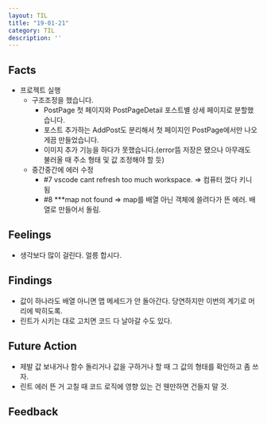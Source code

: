 ```yaml
---
layout: TIL
title: "19-01-21"
category: TIL
description: ''
---
```


## Facts

- 프로젝트 실행
  - 구조조정을 했습니다.
    - PostPage 첫 페이지와 PostPageDetail 포스트별 상세 페이지로 분할했습니다.
    - 포스트 추가하는 AddPost도 분리해서 첫 페이지인 PostPage에서만 나오게끔 만들었습니다.
    - 이미지 추가 기능을 하다가 못했습니다.(error뜸 저장은 됐으나 아무래도 불러올 때 주소 형태 및 값 조정해야 할 듯)
  - 중간중간에 에러 수정
    - #7 vscode cant refresh too much workspace. => 컴퓨터 껐다 키니 됨
    - #8 ***map not found => map를 배열 아닌 객체에 쓸려다가 뜬 에러. 배열로 만들어서 돌림.

## Feelings

- 생각보다 많이 걸린다. 얼릉 합시다.

## Findings

- 값이 하나라도 배열 아니면 맵 메세드가 안 돌아간다. 당연하지만 이번의 계기로 머리에 박히도록.
- 린트가 시키는 대로 고치면 코드 다 날아갈 수도 있다.

## Future Action

- 제발 값 보내거나 함수 돌리거나 값을 구하거나 할 때 그 값의 형태를 확인하고 좀 쓰자.
- 린트 에러 뜬 거 고칠 때 코드 로직에 영향 있는 건 웬만하면 건들지 말 것.

## Feedback
